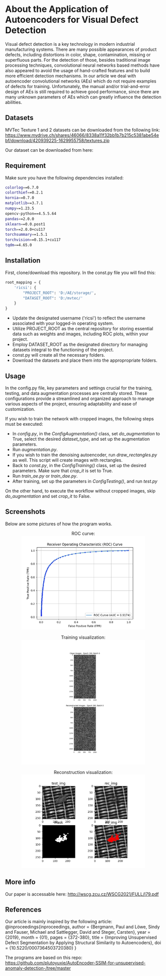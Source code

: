 # About the Application of Autoencoders for Visual Defect Detection

Visual defect detection is a key technology in modern industrial manufacturing systems. There are many possible
appearances of product defects, including distortions in color, shape, contamination, missing or superfluous parts.
For the detection of those, besides traditional image processing techniques, convolutional neural networks based
methods have also appeared to avoid the usage of hand-crafted features and to build more efficient detection
mechanisms. In our article we deal with autoencoder convolutional networks (AEs) which do not require examples
of defects for training. Unfortunately, the manual and/or trial-and-error design of AEs is still required to achieve
good performance, since there are many unknown parameters of AEs which can greatly influence the detection
abilities.


## Datasets
MVTec Texture 1 and 2 datasets can be downloaded from the following link: 
https://www.mydrive.ch/shares/46066/8338a11f32bb1b7b215c5381abe54ebf/download/420939225-1629955758/textures.zip

Our dataset can be downloaded from here:


## Requirement
Make sure you have the following dependencies installed:

```bash
colorlog==6.7.0
colorthief==0.2.1
kornia==0.7.0
matplotlib==3.7.1
numpy==1.23.5
opencv-python==4.5.5.64
pandas==2.0.0
sklearn==0.0.post1
torch==2.0.0+cu117
torchsummary==1.5.1
torchvision==0.15.1+cu117
tqdm==4.65.0
```

## Installation
First, clone/download this repository. In the const.py file you will find this:

```python
root_mapping = {
    'ricsi': {
        "PROJECT_ROOT": 'D:/AE/storage/',
        "DATASET_ROOT": 'D:/mvtec/'
    }
}
```

- Update the designated username ('ricsi') to reflect the username associated with your logged-in operating system.
- Utilize PROJECT_ROOT as the central repository for storing essential data such as weights and images, including ROC plots, within your project.
- Employ DATASET_ROOT as the designated directory for managing datasets integral to the functioning of the project.
- const.py will create all the necessary folders.
- Download the datasets and place them into the appropropriate folders.


## Usage
In the config.py file, key parameters and settings crucial for the training, testing, and data augmentation processes are centrally stored. These configurations provide a streamlined and organized approach to manage various aspects of the project, ensuring adaptability and ease of customization.

If you wish to train the network with cropped images, the following steps must be executed:

-  In _config.py_, in the _ConfigAugmentation()_ class, set _do_augmentation_ to True, select the desired _dataset_type_, and set up the augmentation parameters.
-  Run _augmentation.py_.
-  If you wish to train the denoising autoencoder, run _draw_rectangles.py_ as well. This script will create images with rectangles.
-  Back to _const.py_, in the _ConfigTraining()_ class, set up the desired parameters. Make sure that _crop_it_ is set to True.
-  Run _train_ae.py_ or _train_dae.py_. 
-  After training, set up the parameters in _ConfigTesting()_, and run _test.py_

On the other hand, to execute the workflow without cropped images, skip _do_augmentation_ and set _crop_it_ to False.


## Screenshots

Below are some pictures of how the program works.

<figure align="center">
  <figcaption>ROC curve:</figcaption>
  <img src="poc_images/roc.png" alt="ROC_curve" width="400"/>
</figure>

<figure align="center">
  <figcaption>Training visualization:</figcaption>
  <img src="poc_images/190_0.png" alt="training_visualization" width="400"/>
</figure>

<figure align="center">
  <figcaption>Reconstruction visualization:</figcaption>
  <img src="poc_images/0_reconstruction.png" alt="reconstruction_visualization" width="400"/>
</figure>


## More info
Our paper is accessable here:
http://wscg.zcu.cz/WSCG2021/FULL/I79.pdf


## References

Our article is mainly inspired by the following article:
@inproceedings{inproceedings, author = {Bergmann, Paul and Löwe, Sindy and Fauser, Michael and Sattlegger, David and Steger, Carsten}, year = {2019}, month = {01}, pages = {372-380}, title = {Improving Unsupervised Defect Segmentation by Applying Structural Similarity to Autoencoders}, doi = {10.5220/0007364503720380} }

The programs are based on this repo:
https://github.com/plutoyuxie/AutoEncoder-SSIM-for-unsupervised-anomaly-detection-/tree/master
